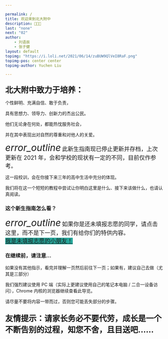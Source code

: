 ```yaml
---

permalink: /
title: 欢迎来到北大附中
description: 🎉🎉🎉
last: "none"
next: "02"
author:
    - 刘语辰
    - 张子健
layout: default
topimg: "https://i.loli.net/2021/06/14/zuBUW9QlVeI8RaF.png"
topimg-pos: center center
topimg-author: Yuchen Liu

---
```

<script>
  document.addEventListener('DOMContentLoaded', function() {
    var elems = document.querySelectorAll('.materialboxed');
    var instances = M.Materialbox.init(elems);
    var elems2 = document.querySelectorAll('.slider');
    var instances2 = M.Slider.init(elems2,{
      // height: (window.innerHeight*0.3 + window.innerWidth*0.2)
      height: calculatedGallerySize
    });
  });
  M.toast({
    html: '<span>本网站由学生社团撰写，不代表官方观点。</span><a class="btn-flat toast-action right" style="color: var(--accent); font-weight: bold;" onclick="M.Toast.dismissAll()">知道了</a>',
    displayLength: 150000,
    activationPercent: 2
  });
</script>
<!-- <script>
  document.addEventListener('DOMContentLoaded',function(){
    if (typeof(Storage) !== "undefined")
    {
      var now_step=localStorage.getItem("step");
      if(now_step!=""&&now_step!=null&&now_step!=undefined)
      {
        M.toast({
            html: '<div style="text-align: left;"><span>是否返回上次阅读进度&nbsp;？</span><br/><a class="btn-flat toast-action left" onclick="M.Toast.dismissAll()">关闭</a><a class="btn-flat toast-action left" onclick="window.location="./intro'+now_step+'">返回阅读进度</a></div>',
            displayLength: 150000,
            activationPercent: 2
        });
        localStorage.setItem("step",'');
      }
    }
  });
</script> -->

<script>
  function IsPC() {
   const userAgentInfo = navigator.userAgent;
   const Agents = ["Android", "iPhone",
         "SymbianOS", "Windows Phone",
         "iPad", "iPod"];
   let flag = true;
   for (let v = 0; v < Agents.length; v++) {
      if (userAgentInfo.indexOf(Agents[v]) > 0) {
         flag = false;
         break;
      }
   }
   return flag;
}

 document.addEventListener('DOMContentLoaded',function(){
   if(!IsPC())
   {
     document.querySelector('#mobile-hint').removeAttribute('hidden');
   }
 });
</script>

<!-- <img src="http://bdfz-cas.pkuschool.edu.cn/assets/login-1a72e4feef0ed4ad47183208b8d0a0aa.png" width="200"> -->

<p style="font-family: '思源宋体 SC', serif; font-size: 22px; ">

<span style="font-size: 25px; font-weight: bold">北大附中致力于培养：</span><br>

个性鲜明、充满自信、敢于负责，<br>

具有思想力、领导力、创新力的杰出公民。<br>

他们无论身在何处，都能热忱服务社会，<br>

并在其中表现出对自然的尊重和对他人的关爱。<br>

</p>
    
 <div class="card-panel flex-center accent-text">
    <i style="font-size: 30px;" class="material-icons">error_outline</i>
    <span style="font-size: 18px;">此新生指南现已停止更新并存档，上次更新在 2021 年，会和学校的现状有一定的不同，目前仅作参考。</span>
</div>

这一段校训，会在你接下来三年的高中生活中充分的体现。

我们将在这一个短短的教程中尝试让你明白这里是什么、接下来该做什么，也请认真阅读。

<!-- 本指南总共 10000 字左右，预计将花费你 30分钟 ~ 1小时。 -->
### 这个新生指南怎么看？

<div class="card-panel flex-center accent-text">
    <i style="font-size: 30px;" class="material-icons">error_outline</i>
    <span style="font-size: 18px;">如果你是还未填报志愿的同学，请点击这里，而不是下一页，我们有给你们的特供内容。<br><a href="/01/" normal class="pill-btn z-depth-1 white-text" style="background-color:#26a69a;margin-top: 5px;" title="点我！">我是未填报志愿的小朋友！</a></span>
</div>


### 在继续前，请注意...

如果没有其他指示，看完并理解一页然后前往下一页；如果有，建议自己去做（尤其是三部分）

我们强烈建议使用 PC 端（实际上更建议使用自己的笔记本电脑 / 二合一设备访问），Chrome 内核的浏览器继续查看此导览。


<div id="mobile-hint" class="card-panel flex-center accent-text" hidden>
    <i style="font-size: 30px;" class="material-icons">perm_device_information</i>
    <span style="font-size: 18px;">请尽可能避免使用手机或 iPad 浏览，这样后续步骤将难以进行。</span>
</div>

请尽量不要将内容一带而过，否则您可能丢失部分的步骤。


<p style="font-size: 25px; font-weight: bold;">友情提示：请家长务必不要代劳，成长是一个不断告别的过程，知您不舍，且目送吧……
</p>
<!-- <div class="card-panel flex-center accent-text">
    <i style="font-size: 30px;" class="material-icons">error_outline</i>
    <span style="font-size: 18px;">本站点正在修订中，内容仅供预览。</span>
</div> -->



